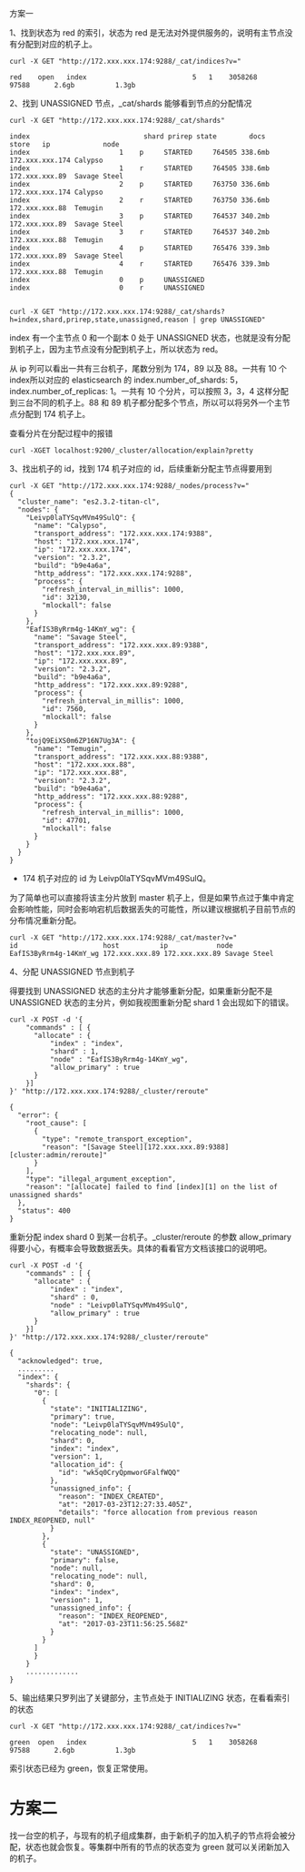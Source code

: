 方案一

1、找到状态为 red 的索引，状态为 red 是无法对外提供服务的，说明有主节点没有分配到对应的机子上。
```
curl -X GET "http://172.xxx.xxx.174:9288/_cat/indices?v="
 
red    open   index                          5   1    3058268        97588      2.6gb          1.3gb
```


2、找到 UNASSIGNED 节点，_cat/shards 能够看到节点的分配情况
```
curl -X GET "http://172.xxx.xxx.174:9288/_cat/shards"
 
index                            shard prirep state        docs   store   ip             node         
index                      1    p     STARTED     764505 338.6mb 172.xxx.xxx.174 Calypso      
index                      1    r     STARTED     764505 338.6mb 172.xxx.xxx.89  Savage Steel
index                      2    p     STARTED     763750 336.6mb 172.xxx.xxx.174 Calypso      
index                      2    r     STARTED     763750 336.6mb 172.xxx.xxx.88  Temugin      
index                      3    p     STARTED     764537 340.2mb 172.xxx.xxx.89  Savage Steel
index                      3    r     STARTED     764537 340.2mb 172.xxx.xxx.88  Temugin      
index                      4    p     STARTED     765476 339.3mb 172.xxx.xxx.89  Savage Steel
index                      4    r     STARTED     765476 339.3mb 172.xxx.xxx.88  Temugin      
index                      0    p     UNASSIGNED                                             
index                      0    r     UNASSIGNED


curl -X GET "http://172.xxx.xxx.174:9288/_cat/shards?h=index,shard,prirep,state,unassigned,reason | grep UNASSIGNED"
```
index 有一个主节点 0 和一个副本 0 处于 UNASSIGNED 状态，也就是没有分配到机子上，因为主节点没有分配到机子上，所以状态为 red。

从 ip 列可以看出一共有三台机子，尾数分别为 174，89 以及 88。一共有 10 个 index所以对应的 elasticsearch 的 index.number_of_shards: 5，index.number_of_replicas: 1。一共有 10 个分片，可以按照 3，3，4 这样分配到三台不同的机子上。88 和 89 机子都分配多个节点，所以可以将另外一个主节点分配到 174 机子上。

查看分片在分配过程中的报错
```
curl -XGET localhost:9200/_cluster/allocation/explain?pretty
```

3、找出机子的 id，找到 174 机子对应的 id，后续重新分配主节点得要用到
```
curl -X GET "http://172.xxx.xxx.174:9288/_nodes/process?v="
{
  "cluster_name": "es2.3.2-titan-cl",
  "nodes": {
    "Leivp0laTYSqvMVm49SulQ": {
      "name": "Calypso",
      "transport_address": "172.xxx.xxx.174:9388",
      "host": "172.xxx.xxx.174",
      "ip": "172.xxx.xxx.174",
      "version": "2.3.2",
      "build": "b9e4a6a",
      "http_address": "172.xxx.xxx.174:9288",
      "process": {
        "refresh_interval_in_millis": 1000,
        "id": 32130,
        "mlockall": false
      }
    },
    "EafIS3ByRrm4g-14KmY_wg": {
      "name": "Savage Steel",
      "transport_address": "172.xxx.xxx.89:9388",
      "host": "172.xxx.xxx.89",
      "ip": "172.xxx.xxx.89",
      "version": "2.3.2",
      "build": "b9e4a6a",
      "http_address": "172.xxx.xxx.89:9288",
      "process": {
        "refresh_interval_in_millis": 1000,
        "id": 7560,
        "mlockall": false
      }
    },
    "tojQ9EiXS0m6ZP16N7Ug3A": {
      "name": "Temugin",
      "transport_address": "172.xxx.xxx.88:9388",
      "host": "172.xxx.xxx.88",
      "ip": "172.xxx.xxx.88",
      "version": "2.3.2",
      "build": "b9e4a6a",
      "http_address": "172.xxx.xxx.88:9288",
      "process": {
        "refresh_interval_in_millis": 1000,
        "id": 47701,
        "mlockall": false
      }
    }
  }
}
```
- 174 机子对应的 id 为 Leivp0laTYSqvMVm49SulQ。

为了简单也可以直接将该主分片放到 master 机子上，但是如果节点过于集中肯定会影响性能，同时会影响宕机后数据丢失的可能性，所以建议根据机子目前节点的分布情况重新分配。
```
curl -X GET "http://172.xxx.xxx.174:9288/_cat/master?v="
id                     host          ip            node         
EafIS3ByRrm4g-14KmY_wg 172.xxx.xxx.89 172.xxx.xxx.89 Savage Steel
```

4、分配 UNASSIGNED 节点到机子

得要找到 UNASSIGNED 状态的主分片才能够重新分配，如果重新分配不是 UNASSIGNED 状态的主分片，例如我视图重新分配 shard 1 会出现如下的错误。
```
curl -X POST -d '{
    "commands" : [ {
      "allocate" : {
          "index" : "index",
          "shard" : 1,
          "node" : "EafIS3ByRrm4g-14KmY_wg",
          "allow_primary" : true
      }
    }]
}' "http://172.xxx.xxx.174:9288/_cluster/reroute"
 
{
  "error": {
    "root_cause": [
      {
        "type": "remote_transport_exception",
        "reason": "[Savage Steel][172.xxx.xxx.89:9388][cluster:admin/reroute]"
      }
    ],
    "type": "illegal_argument_exception",
    "reason": "[allocate] failed to find [index][1] on the list of unassigned shards"
  },
  "status": 400
}
```

重新分配 index shard 0 到某一台机子。_cluster/reroute 的参数 allow_primary 得要小心，有概率会导致数据丢失。具体的看看官方文档该接口的说明吧。
```
curl -X POST -d '{
    "commands" : [ {
      "allocate" : {
          "index" : "index",
          "shard" : 0,
          "node" : "Leivp0laTYSqvMVm49SulQ",
          "allow_primary" : true
      }
    }]
}' "http://172.xxx.xxx.174:9288/_cluster/reroute"
 
{
  "acknowledged": true,
  .........
  "index": {
    "shards": {
      "0": [
        {
          "state": "INITIALIZING",
          "primary": true,
          "node": "Leivp0laTYSqvMVm49SulQ",
          "relocating_node": null,
          "shard": 0,
          "index": "index",
          "version": 1,
          "allocation_id": {
            "id": "wk5q0CryQpmworGFalfWQQ"
          },
          "unassigned_info": {
            "reason": "INDEX_CREATED",
            "at": "2017-03-23T12:27:33.405Z",
            "details": "force allocation from previous reason INDEX_REOPENED, null"
          }
        },
        {
          "state": "UNASSIGNED",
          "primary": false,
          "node": null,
          "relocating_node": null,
          "shard": 0,
          "index": "index",
          "version": 1,
          "unassigned_info": {
            "reason": "INDEX_REOPENED",
            "at": "2017-03-23T11:56:25.568Z"
          }
        }
      ]
      }
    }
    .............
}
```

5、输出结果只罗列出了关键部分，主节点处于 INITIALIZING 状态，在看看索引的状态
```
curl -X GET "http://172.xxx.xxx.174:9288/_cat/indices?v="
 
green  open   index                          5   1    3058268        97588      2.6gb          1.3gb
```
索引状态已经为 green，恢复正常使用。


方案二
===
找一台空的机子，与现有的机子组成集群，由于新机子的加入机子的节点将会被分配，状态也就会恢复。等集群中所有的节点的状态变为 green 就可以关闭新加入的机子。
